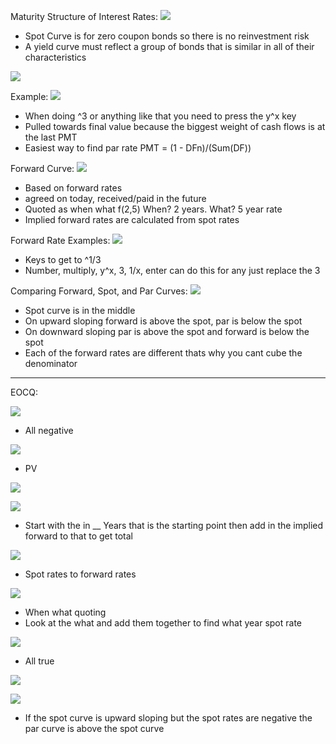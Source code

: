 


Maturity Structure of Interest Rates:
![](https://i.imgur.com/SlW1mlc.png)
- Spot Curve is for zero coupon bonds so there is no reinvestment risk
- A yield curve must reflect a group of bonds that is similar in all of their characteristics 




![](https://i.imgur.com/4d0dfhe.png)



Example:
![](https://i.imgur.com/3VMVWBA.png)
- When doing ^3 or anything like that you need to press the y^x key
- Pulled towards final value because the biggest weight of cash flows is at the last PMT
- Easiest way to find par rate
  PMT = (1 - DFn)/(Sum(DF))



Forward Curve:
![](https://i.imgur.com/htnDCLX.png)
- Based on forward rates
- agreed on today, received/paid in the future
- Quoted as when what
  f(2,5) When? 2 years. What? 5 year rate
- Implied forward rates are calculated from spot rates



Forward Rate Examples:
![](https://i.imgur.com/QSCY30i.png)
- Keys to get to ^1/3 
- Number, multiply, y^x, 3, 1/x, enter
  can do this for any just replace the 3


Comparing Forward, Spot, and Par Curves:
![](https://i.imgur.com/RovjicS.png)
- Spot curve is in the middle
- On upward sloping forward is above the spot, par is below the spot
- On downward sloping par is above the spot and forward is below the spot
- Each of the forward rates are different thats why you cant cube the denominator 


___
EOCQ:


![](https://i.imgur.com/eljKaVC.png)
- All negative 


![](https://i.imgur.com/ALIIcPs.png)
- PV



![](https://i.imgur.com/X5XVqXu.png)




![](https://i.imgur.com/Qh8QzP8.png)
- Start with the in __ Years that is the starting point then add in the implied forward to that to get total


![](https://i.imgur.com/XDuKzMX.png)
- Spot rates to forward rates



![](https://i.imgur.com/S9s3hX5.png)
- When what quoting
- Look at the what and add them together to find what year spot rate




![](https://i.imgur.com/cyJIUYf.png)
- All true



![](https://i.imgur.com/boRVkBt.png)




![](https://i.imgur.com/vKmBJQY.png)
- If the spot curve is upward sloping but the spot rates are negative the par curve is above the spot curve
